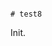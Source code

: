                                                                                                                                                                                                                                                                                                                                                                                                                                                                                                                                                                     # test8

Init.
